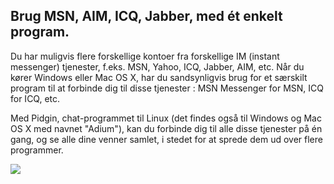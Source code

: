 <?php require("../../entete.php"); ?> <?php require("../../base.php"); ?> <?php require("../../fonctions.php"); ?>

<div id="corps">

<h2>Brug MSN, AIM, ICQ, Jabber, med ét enkelt program.</h2>

<p>Du har muligvis flere forskellige kontoer fra forskellige IM (instant messenger) tjenester, f.eks. 
MSN, Yahoo, ICQ, Jabber, AIM, etc. Når du kører Windows eller Mac OS X, 
har du sandsynligvis brug for et særskilt program til at forbinde dig til disse tjenester : MSN 
Messenger for MSN, ICQ for ICQ, etc.</p>

<p>Med Pidgin, chat-programmet til Linux (det findes også til Windows og Mac OS X med navnet "Adium"), kan du forbinde dig til alle disse tjenester på én gang, og se alle dine venner samlet, i stedet for at sprede dem ud over flere programmer.</p>

<img src="Images/gaim_im_services.png" />

</div> </body> </html>
